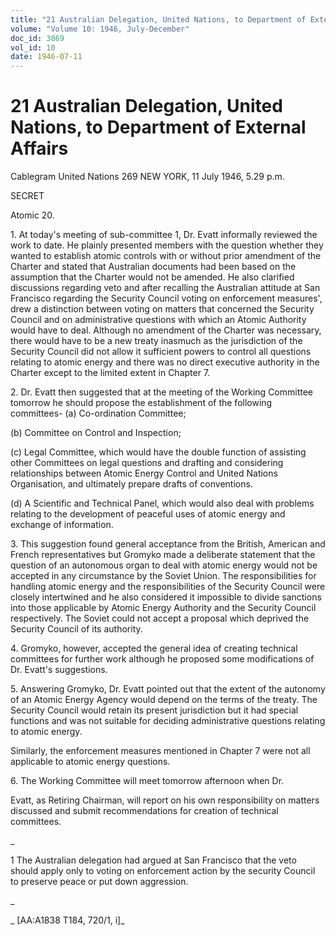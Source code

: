 ```yaml
---
title: "21 Australian Delegation, United Nations, to Department of External Affairs"
volume: "Volume 10: 1946, July-December"
doc_id: 3869
vol_id: 10
date: 1946-07-11
---
```


# 21 Australian Delegation, United Nations, to Department of External Affairs

Cablegram United Nations 269 NEW YORK, 11 July 1946, 5.29 p.m.

SECRET

Atomic 20.

1\. At today's meeting of sub-committee 1, Dr. Evatt informally reviewed the work to date. He plainly presented members with the question whether they wanted to establish atomic controls with or without prior amendment of the Charter and stated that Australian documents had been based on the assumption that the Charter would not be amended. He also clarified discussions regarding veto and after recalling the Australian attitude at San Francisco regarding the Security Council voting on enforcement measures', drew a distinction between voting on matters that concerned the Security Council and on administrative questions with which an Atomic Authority would have to deal. Although no amendment of the Charter was necessary, there would have to be a new treaty inasmuch as the jurisdiction of the Security Council did not allow it sufficient powers to control all questions relating to atomic energy and there was no direct executive authority in the Charter except to the limited extent in Chapter 7.

2\. Dr. Evatt then suggested that at the meeting of the Working Committee tomorrow he should propose the establishment of the following committees- (a) Co-ordination Committee;

(b) Committee on Control and Inspection;

(c) Legal Committee, which would have the double function of assisting other Committees on legal questions and drafting and considering relationships between Atomic Energy Control and United Nations Organisation, and ultimately prepare drafts of conventions.

(d) A Scientific and Technical Panel, which would also deal with problems relating to the development of peaceful uses of atomic energy and exchange of information.

3\. This suggestion found general acceptance from the British, American and French representatives but Gromyko made a deliberate statement that the question of an autonomous organ to deal with atomic energy would not be accepted in any circumstance by the Soviet Union. The responsibilities for handling atomic energy and the responsibilities of the Security Council were closely intertwined and he also considered it impossible to divide sanctions into those applicable by Atomic Energy Authority and the Security Council respectively. The Soviet could not accept a proposal which deprived the Security Council of its authority.

4\. Gromyko, however, accepted the general idea of creating technical committees for further work although he proposed some modifications of Dr. Evatt's suggestions.

5\. Answering Gromyko, Dr. Evatt pointed out that the extent of the autonomy of an Atomic Energy Agency would depend on the terms of the treaty. The Security Council would retain its present jurisdiction but it had special functions and was not suitable for deciding administrative questions relating to atomic energy.

Similarly, the enforcement measures mentioned in Chapter 7 were not all applicable to atomic energy questions.

6\. The Working Committee will meet tomorrow afternoon when Dr.

Evatt, as Retiring Chairman, will report on his own responsibility on matters discussed and submit recommendations for creation of technical committees.

_

1 The Australian delegation had argued at San Francisco that the veto should apply only to voting on enforcement action by the security Council to preserve peace or put down aggression.

_

_ [AA:A1838 T184, 720/1, i]_
